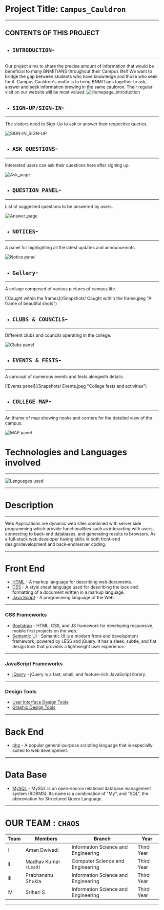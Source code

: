 # Project Title: `Campus_Cauldron`
***
CONTENTS OF THIS PROJECT
---------------------

 * ## `INTRODUCTION`-
------------
Our project aims to share the precise amount of information that would be beneficial to many BNMITIANS throughout their Campus life!!
We want to bridge the gap between students who have knowledge and those who seek for it.
Campus Cauldron's motto is to bring BNMITians together to ask, answer and seek information brewing in the same cauldron. Their regular visit on our website will be most valued.
  ![Homepage_introduction](/Snapshots/Intro.jpeg "Introduction")

 * ## `SIGN-UP/SIGN-IN`-
------------
The visitors need to Sign-Up to ask or answer their respective queries. 

![SIGN-IN_SIGN-UP](/Snapshots/Sign-up_shot.png "Sign-up to ask")


 * ## `ASK QUESTIONS`-
------------
Interested users can ask their questions here after signing up.

![Ask_page](/Snapshots/Askshot.png "Ask your questions")


 * ## `QUESTION PANEL`-
------------
List of suggested questions to be answered by users.
 
![Answer_page](/Snapshots/Q&A.jpeg "Post your answers")
  
  
 * ## `NOTICES`-
------------
A panel for highlighting all the latest updates and announcemnts.
 
![Notice panel](/Snapshots/Notice.jpeg "Recent notices for users")
 
 
 * ## `Gallery`-
------------
A collage composed of various pictures of campus life.
 
![Caught within the frames](/Snapshots/ Caught within the frame.jpeg "A frame of beautiful shots")
 
 
 * ## `CLUBS & COUNCILS`-
------------
Different clubs and councils operating in the college.

![Clubs panel](/Snapshots/Club.jpeg "Extracurriculars within the college")


 * ## `EVENTS & FESTS`-
------------
A carousal of numerous events and fests alongwith details.

![Events panel](/Snapshots/ Events.jpeg "College fests and activities")
 
 
 * ## `COLLEGE MAP`-
------------
An iframe of map showing nooks and corners for the detailed view of the campus.

![MAP panel](/Snapshots/Map.jpeg "A MAP for our visitors")

# Technologies and Languages involved
---------------------
![Languages used](/Snapshots/Technology_shot.jpeg "Logo of the languages involved")
***
# Description
***
Web Applications are dynamic web sites combined with server side programming which provide functionalities such as interacting with users, connecting to back-end databases, and generating results to browsers. As a full-stack web developer having skills in both front-end design/development and back-end/server coding. 
***
# Front End
- [HTML](http://www.w3schools.com/html/default.asp) - A markup language for describing web documents.
- [CSS](http://www.w3schools.com/css/default.asp) - A style sheet language used for describing the look and formatting of a document written in a markup language.
- [Java Script](http://www.w3schools.com/js/default.asp) - A programming language of the Web.
***
### CSS Frameworks
- [Bootstrap](http://getbootstrap.com/) - HTML, CSS, and JS framework for developing responsive, mobile first projects on the web.
- [Semantic UI](http://semantic-ui.com/) - Semantic UI is a modern front-end development framework, powered by LESS and jQuery. It has a sleek, subtle, and flat design look that provides a lightweight user experience.
***
### JavaScript Frameworks
- [jQuery](http://jquery.com/) - jQuery is a fast, small, and feature-rich JavaScript library.
   
***
### Design Tools

- [User Interface Design Tools](http://www.tripwiremagazine.com/2012/03/user-interface-design-tools.html)
- [Graphic Design Tools](http://www.creativebloq.com/graphic-design/underrated-tools-graphic-designers-12121495)
***
# Back End
- [php](http://php.net/) - A popular general-purpose scripting language that is especially suited to web development.
***
# Data Base
- [MySQL](http://www.mysql.com/) - MySQL is an open-source relational database management system (RDBMS). Its name is a combination of "My", and "SQL", the abbreviation for Structured Query Language.
***

# OUR TEAM : `CHAOS`

| Team | Members | Branch  | Year |
| ------------- | ------------- | ------------- | ------------- |
| I   | Aman Dwivedi  | Information Science and Engineering  | Third Year  |
| II  | Madhav Kumar `(Lead)`  | Computer Science and Engineering  | Third Year  |
| III | Prabhanshu Shukla | Information Science and Engineering  | Third Year  |
| IV  | Srihari S  | Information Science and Engineering  | Third Year  |
***


